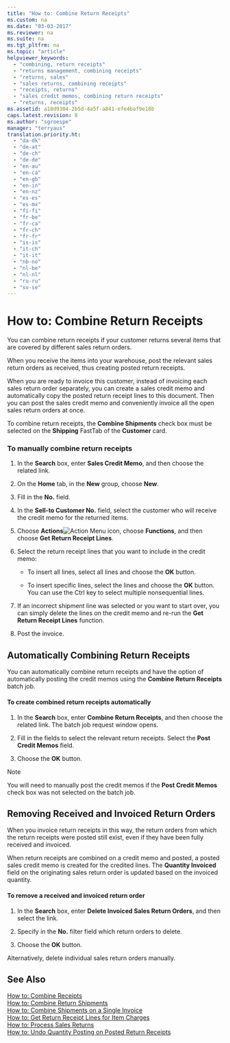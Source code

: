 ```yaml
---
title: "How to: Combine Return Receipts"
ms.custom: na
ms.date: "03-03-2017"
ms.reviewer: na
ms.suite: na
ms.tgt_pltfrm: na
ms.topic: "article"
helpviewer_keywords: 
  - "combining, return receipts"
  - "returns management, combining receipts"
  - "returns, sales"
  - "sales returns, combining receipts"
  - "receipts, returns"
  - "sales credit memos, combining return receipts"
  - "returns, receipts"
ms.assetid: a18d9304-2b5d-4a5f-a841-efe4baf9e18b
caps.latest.revision: 8
ms.author: "sgroespe"
manager: "terryaus"
translation.priority.ht: 
  - "da-dk"
  - "de-at"
  - "de-ch"
  - "de-de"
  - "en-au"
  - "en-ca"
  - "en-gb"
  - "en-in"
  - "en-nz"
  - "es-es"
  - "es-mx"
  - "fi-fi"
  - "fr-be"
  - "fr-ca"
  - "fr-ch"
  - "fr-fr"
  - "is-is"
  - "it-ch"
  - "it-it"
  - "nb-no"
  - "nl-be"
  - "nl-nl"
  - "ru-ru"
  - "sv-se"
---
```

# How to: Combine Return Receipts
You can combine return receipts if your customer returns several items that are covered by different sales return orders.  
  
 When you receive the items into your warehouse, post the relevant sales return orders as received, thus creating posted return receipts.  
  
 When you are ready to invoice this customer, instead of invoicing each sales return order separately, you can create a sales credit memo and automatically copy the posted return receipt lines to this document. Then you can post the sales credit memo and conveniently invoice all the open sales return orders at once.  
  
 To combine return receipts, the **Combine Shipments** check box must be selected on the **Shipping** FastTab of the **Customer** card.  
  
### To manually combine return receipts  
  
1.  In the **Search** box, enter **Sales Credit Memo**, and then choose the related link.  
  
2.  On the **Home** tab, in the **New** group, choose **New**.  
  
3.  Fill in the **No.** field.  
  
4.  In the **Sell\-to Customer No.** field, select the customer who will receive the credit memo for the returned items.  
  
5.  Choose **Actions**![Action Menu icon](../DesignAndEngineering/media/actionmenuicon.png "actionMenuIcon"), choose **Functions**, and then choose **Get Return Receipt Lines**.  
  
6.  Select the return receipt lines that you want to include in the credit memo:  
  
    -   To insert all lines, select all lines and choose the **OK** button.  
  
    -   To insert specific lines, select the lines and choose the **OK** button. You can use the Ctrl key to select multiple nonsequential lines.  
  
7.  If an incorrect shipment line was selected or you want to start over, you can simply delete the lines on the credit memo and re\-run the **Get Return Receipt Lines** function.  
  
8.  Post the invoice.  
  
## Automatically Combining Return Receipts  
 You can automatically combine return receipts and have the option of automatically posting the credit memos using the  **Combine Return Receipts** batch job.  
  
#### To create combined return receipts automatically  
  
1.  In the **Search** box, enter **Combine Return Receipts**, and then choose the related link. The batch job request window opens.  
  
2.  Fill in the fields to select the relevant return receipts. Select the **Post Credit Memos** field.  
  
3.  Choose the **OK** button.  
  
> [!NOTE]  
>  You will need to manually post the credit memos if the **Post Credit Memos** check box was not selected on the batch job.  
  
## Removing Received and Invoiced Return Orders  
 When you invoice return receipts in this way, the return orders from which the return receipts were posted still exist, even if they have been fully received and invoiced.  
  
 When return receipts are combined on a credit memo and posted, a posted sales credit memo is created for the credited lines. The **Quantity Invoiced** field on the originating sales return order is updated based on the invoiced quantity.  
  
#### To remove a received and invoiced return order  
  
1.  In the **Search** box, enter **Delete Invoiced Sales Return Orders**, and then select the link.  
  
2.  Specify in the **No.** filter field which return orders to delete.  
  
3.  Choose the **OK** button.  
  
 Alternatively, delete individual sales return orders manually.  
  
## See Also  
 [How to: Combine Receipts](../Finance/how-to-combine-receipts.md)   
 [How to: Combine Return Shipments](../Purchasing/how-to-combine-return-shipments.md)   
 [How to: Combine Shipments on a Single Invoice](../Sales/how-to-combine-shipments-on-a-single-invoice.md)   
 [How to: Get Return Receipt Lines for Item Charges](../Finance/how-to-get-return-receipt-lines-for-item-charges.md)   
 [How to: Process Sales Returns](../Sales/how-to-process-sales-returns.md)   
 [How to: Undo Quantity Posting on Posted Return Receipts](../Sales/how-to-undo-quantity-posting-on-posted-return-receipts.md)